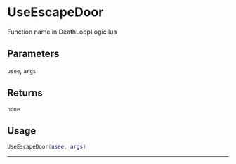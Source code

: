 # UseEscapeDoor
Function name in DeathLoopLogic.lua
## Parameters
`usee`, `args`
## Returns
`none`
## Usage
```lua
UseEscapeDoor(usee, args)
```
---
